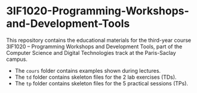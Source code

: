 # 3IF1020-Programming-Workshops-and-Development-Tools
This repository contains the educational materials for the third-year course 3IF1020 – Programming Workshops and Development Tools, part of the Computer Science and Digital Technologies track at the Paris-Saclay campus.

- The `cours` folder contains examples shown during lectures.
- The `td` folder contains skeleton files for the 2 lab exercises (TDs).
- The `tp` folder contains skeleton files for the 5 practical sessions (TPs).